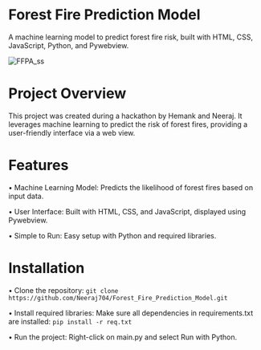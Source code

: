 # Forest Fire Prediction Model

A machine learning model to predict forest fire risk, built with HTML, CSS, JavaScript, Python, and Pywebview.

![FFPA_ss](https://github.com/user-attachments/assets/57d6aecb-0c04-469f-917f-e9945fdf32aa)

# Project Overview

This project was created during a hackathon by Hemank and Neeraj. It leverages machine learning to predict the risk of forest fires, providing a user-friendly interface via a web view.

# Features

• Machine Learning Model: Predicts the likelihood of forest fires based on input data.

• User Interface: Built with HTML, CSS, and JavaScript, displayed using Pywebview.

• Simple to Run: Easy setup with Python and required libraries.

# Installation

• Clone the repository: ```git clone https://github.com/Neeraj704/Forest_Fire_Prediction_Model.git```

• Install required libraries: Make sure all dependencies in requirements.txt are installed: ```pip install -r req.txt```

• Run the project: Right-click on main.py and select Run with Python.
